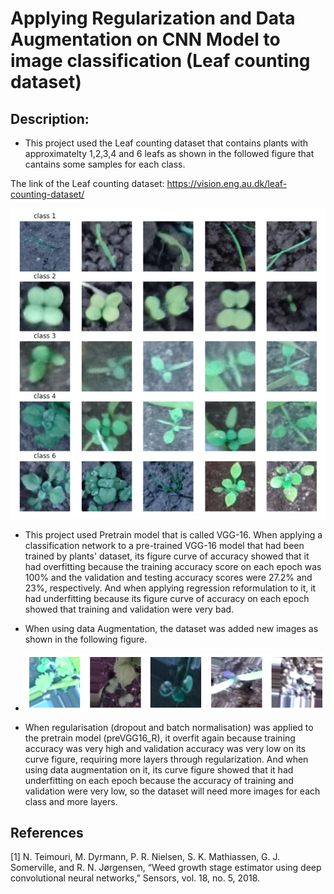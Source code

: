 # Applying Regularization and Data Augmentation on CNN Model to image classification (Leaf counting dataset)
## Description:
- This project used the Leaf counting dataset that contains plants with approximatelty 1,2,3,4 and 6 leafs as shown in the followed figure that cantains some samples for each class.

The link of the Leaf counting dataset: https://vision.eng.au.dk/leaf-counting-dataset/

!['The Leaf counting dataset'](images_cvS3/leafs.jpg)

- This project used Pretrain model that is called VGG-16. When applying a classification network to a pre-trained VGG-16 model that had been trained by plants' dataset, its figure curve of accuracy showed that it had overfitting because the training accuracy score on each epoch was 100% and the validation and testing accuracy scores were 27.2% and 23%, respectively. And when applying regression reformulation to it, it had underfitting because its figure curve of accuracy on each epoch showed that training and validation were very bad.

- When using data Augmentation, the dataset was added new images as shown in the following figure.

- !['Data Augmentation'](images_cvS3/dataAgu.png)

- When regularisation (dropout and batch normalisation) was applied to the pretrain model (preVGG16_R), it overfit again because training accuracy was very high and validation accuracy was very low on its curve figure, requiring more layers through regularization. And when using data augmentation on it, its curve figure showed that it had underfitting on each epoch because the accuracy of training and validation were very low, so the dataset will need more images for each class and more layers.

## References
[1] N. Teimouri, M. Dyrmann, P. R. Nielsen, S. K. Mathiassen, G. J. Somerville, and R. N. Jørgensen, “Weed growth stage estimator using deep convolutional neural networks,” Sensors, vol. 18, no. 5, 2018.


